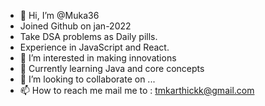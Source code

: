 - 👋 Hi, I’m @Muka36
- Joined Github on jan-2022
- Take DSA problems as Daily pills.
- Experience in JavaScript and React.
- 👀 I’m interested in making innovations
- 🌱 Currently learning Java and core concepts 
- 💞️ I’m looking to collaborate on ...
- 📫 How to reach me mail me to : tmkarthickk@gmail.com

<!---
Muka36/Muka36 is a ✨ special ✨ repository because its `README.md` (this file) appears on your GitHub profile.
You can click the Preview link to take a look at your changes.
--->
